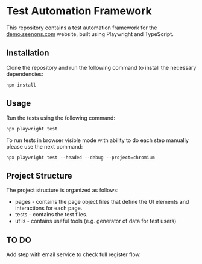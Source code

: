 # Test Automation Framework

This repository contains a test automation framework for the [demo.seenons.com](url) website, built using Playwright and TypeScript.

## Installation

Clone the repository and run the following command to install the necessary dependencies:

```
npm install
```

## Usage

Run the tests using the following command:

```
npx playwright test
```

To run tests in browser visible mode with ability to do each step manually please use the next command:

```
npx playwright test --headed --debug --project=chromium
```

## Project Structure

The project structure is organized as follows:

- pages - contains the page object files that define the UI elements and interactions for each page.
- tests - contains the test files.
- utils - contains useful tools (e.g. generator of data for test users)

## TO DO

Add step with email service to check full register flow.
